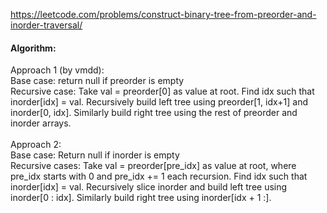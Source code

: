 https://leetcode.com/problems/construct-binary-tree-from-preorder-and-inorder-traversal/

#### Algorithm:
Approach 1 (by vmdd): \
Base case: return null if preorder is empty \
Recursive case: Take val = preorder[0] as value at root. Find idx such that inorder[idx] = val. Recursively build left tree using preorder[1, idx+1] and inorder[0, idx]. Similarly build right tree using the rest of preorder and inorder arrays. \
\
Approach 2: \
Base case: Return null if inorder is empty \
Recursive cases: Take val = preorder[pre_idx] as value at root, where pre_idx starts with 0 and pre_idx += 1 each recursion. Find idx such that inorder[idx] = val. Recursively slice inorder and build left tree using inorder[0 : idx]. Similarly build right tree using inorder[idx + 1 :].
